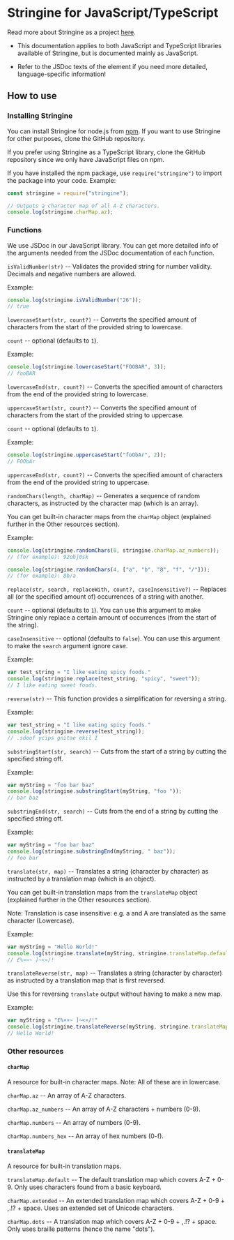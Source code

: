 # Stringine for JavaScript/TypeScript
Read more about Stringine as a project [here](https://github.com/kantondev/stringine/blob/master/README.md).

* This documentation applies to both JavaScript and TypeScript libraries available of Stringine, but is documented mainly as JavaScript.

* Refer to the JSDoc texts of the element if you need more detailed, language-specific information!

## How to use


### Installing Stringine

You can install Stringine for node.js from [npm](https://www.npmjs.com/package/stringine). If you want to use Stringine for other purposes, clone the GitHub repository.

If you prefer using Stringine as a TypeScript library, clone the GitHub repository since we only have JavaScript files on npm.

If you have installed the npm package, use `require("stringine")` to import the package into your code.
Example:
```javascript
const stringine = require("stringine");

// Outputs a character map of all A-Z characters.
console.log(stringine.charMap.az);
```

### Functions

We use JSDoc in our JavaScript library. You can get more detailed info of the arguments needed from the JSDoc documentation of each function.

`isValidNumber(str)` -- Validates the provided string for number validity. Decimals and negative numbers are allowed.

Example:
```javascript
console.log(stringine.isValidNumber("26"));
// true
```


`lowercaseStart(str, count?)` -- Converts the specified amount of characters from the start of the provided string to lowercase.

`count` -- optional (defaults to `1`).

Example:
```javascript
console.log(stringine.lowercaseStart("FOOBAR", 3));
// fooBAR
```

`lowercaseEnd(str, count?)` -- Converts the specified amount of characters from the end of the provided string to lowercase.


`uppercaseStart(str, count?)` -- Converts the specified amount of characters from the start of the provided string to uppercase.

`count` -- optional (defaults to `1`).

Example:
```javascript
console.log(stringine.uppercaseStart("foObAr", 2));
// FOObAr
```

`uppercaseEnd(str, count?)` -- Converts the specified amount of characters from the end of the provided string to uppercase.


`randomChars(length, charMap)` -- Generates a sequence of random characters, as instructed by the character map (which is an array).

You can get built-in character maps from the `charMap` object (explained further in the Other resources section).

Example:
```javascript
console.log(stringine.randomChars(8, stringine.charMap.az_numbers));
// (for example): 92obj0sk
```

```javascript
console.log(stringine.randomChars(4, ["a", "b", "8", "f", "/"]));
// (for example): 8b/a
```


`replace(str, search, replaceWith, count?, caseInsensitive?)` -- Replaces all (or the specified amount of) occurrences of a string with another.

`count` -- optional (defaults to `1`). You can use this argument to make Stringine only replace a certain amount of occurrences (from the start of the string).

`caseInsensitive` -- optional (defaults to `false`). You can use this argument to make the `search` argument ignore case.

Example:
```javascript
var test_string = "I like eating spicy foods."
console.log(stringine.replace(test_string, "spicy", "sweet"));
// I like eating sweet foods.
```


`reverse(str)` -- This function provides a simplification for reversing a string.

Example:
```javascript
var test_string = "I like eating spicy foods."
console.log(stringine.reverse(test_string));
// .sdoof ycips gnitae ekil I
```


`substringStart(str, search)` -- Cuts from the start of a string by cutting the specified string off.

Example:
```javascript
var myString = "foo bar baz"
console.log(stringine.substringStart(myString, "foo "));
// bar baz
```


`substringEnd(str, search)` -- Cuts from the end of a string by cutting the specified string off.

Example:
```javascript
var myString = "foo bar baz"
console.log(stringine.substringEnd(myString, " baz"));
// foo bar
```


`translate(str, map)` -- Translates a string (character by character) as instructed by a translation map (which is an object).

You can get built-in translation maps from the `translateMap` object (explained further in the Other resources section).

Note: Translation is case insensitive: e.g. a and A are translated as the same character (Lowercase).

Example:
```javascript
var myString = "Hello World!"
console.log(stringine.translate(myString, stringine.translateMap.default));
// £%¤¤~ ]~<¤/!
```


`translateReverse(str, map)` -- Translates a string (character by character) as instructed by a translation map that is first reversed.

Use this for reversing `translate` output without having to make a new map.

Example:
```javascript
var myString = "£%¤¤~ ]~<¤/!"
console.log(stringine.translateReverse(myString, stringine.translateMap.default));
// Hello World!
```


### Other resources

#### `charMap`

A resource for built-in character maps. Note: All of these are in lowercase.

`charMap.az` -- An array of A-Z characters.

`charMap.az_numbers` -- An array of A-Z characters + numbers (0-9).

`charMap.numbers` -- An array of numbers (0-9).

`charMap.numbers_hex` -- An array of hex numbers (0-f).

#### `translateMap`

A resource for built-in translation maps.

`translateMap.default` -- The default translation map which covers A-Z + 0-9. Only uses characters found from a basic keyboard.

`charMap.extended` -- An extended translation map which covers A-Z + 0-9 + ,.!? + space. Uses an extended set of Unicode characters.

`charMap.dots` -- A translation map which covers A-Z + 0-9 + ,.!? + space. Only uses braille patterns (hence the name "dots").